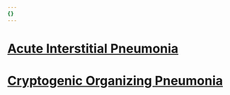 ```yaml
---
{}
---
```

   
# [Acute Interstitial Pneumonia](../../../../Pulmonary%20Medicine/02.%20Diseases%20of%20the%20Lung%20Parenchyma/Diffuse%20Parenchymal%20Lung%20Disease/Idiopathic%20Interstitial%20Pneumonias/Acute-Subacute%20Interstitial%20Pneumonia/Acute%20Interstitial%20Pneumonia.md)   
# [Cryptogenic Organizing Pneumonia](../../../../Pulmonary%20Medicine/02.%20Diseases%20of%20the%20Lung%20Parenchyma/Diffuse%20Parenchymal%20Lung%20Disease/Idiopathic%20Interstitial%20Pneumonias/Acute-Subacute%20Interstitial%20Pneumonia/Cryptogenic%20Organizing%20Pneumonia.md)
